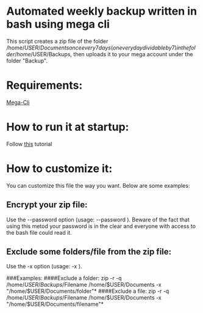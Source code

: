 # Automated weekly backup written in bash using mega cli
This script creates a zip file of the folder /home/$USER/Documents once every 7 days (on every day dividable by 7) in the folder /home/$USER/Backups, then uploads it to your mega account under the folder "Backup". 

# Requirements: 
[Mega-Cli](https://mega.io/cmd)

# How to run it at startup:
Follow [this](https://stackoverflow.com/questions/12973777/how-to-run-a-shell-script-at-startup) tutorial

# How to customize it:
You can customize this file the way you want. Below are some examples:
## Encrypt your zip file:
Use the --password option (usage: --password <password>). Beware of the fact that using this metod your password is in the clear and everyone with access to the bash file could read it.

## Exclude some folders/file from the zip file:
Use the -x option (usage: -x <paths>).
  
###Examples:
####Exclude a folder:
zip -r -q /home/$USER/Backups/$Filename /home/$USER/Documents -x "/home/$USER/Documents/folder"\*
####Exclude a file:
zip -r -q /home/$USER/Backups/$Filename /home/$USER/Documents -x "/home/$USER/Documents/filename"\*
